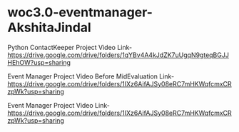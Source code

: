 # woc3.0-eventmanager-AkshitaJindal

Python ContactKeeper Project Video Link- https://drive.google.com/drive/folders/1qYBv4A4kJdZK7uUgqN9gteqBGJJHEhOW?usp=sharing

Event Manager Project Video Before MidEvaluation Link- https://drive.google.com/drive/folders/1IXz6AifAJSy08eRC7mHKWqfcmxCRzpWk?usp=sharing

Event Manager Project Video Link- https://drive.google.com/drive/folders/1IXz6AifAJSy08eRC7mHKWqfcmxCRzpWk?usp=sharing
